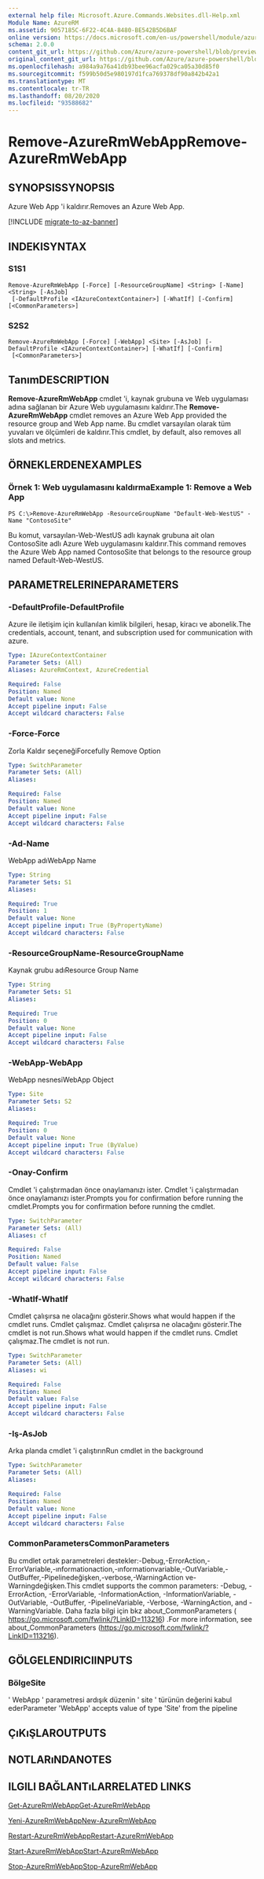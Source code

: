 ```yaml
---
external help file: Microsoft.Azure.Commands.Websites.dll-Help.xml
Module Name: AzureRM
ms.assetid: 9057185C-6F22-4C4A-8480-BE542B5D6BAF
online version: https://docs.microsoft.com/en-us/powershell/module/azurerm.websites/remove-azurermwebapp
schema: 2.0.0
content_git_url: https://github.com/Azure/azure-powershell/blob/preview/src/ResourceManager/Websites/Commands.Websites/help/Remove-AzureRmWebApp.md
original_content_git_url: https://github.com/Azure/azure-powershell/blob/preview/src/ResourceManager/Websites/Commands.Websites/help/Remove-AzureRmWebApp.md
ms.openlocfilehash: a984a9a76a41db93bee96acfa029ca05a30d85f0
ms.sourcegitcommit: f599b50d5e980197d1fca769378df90a842b42a1
ms.translationtype: MT
ms.contentlocale: tr-TR
ms.lasthandoff: 08/20/2020
ms.locfileid: "93588682"
---
```

# <span data-ttu-id="88a31-101">Remove-AzureRmWebApp</span><span class="sxs-lookup"><span data-stu-id="88a31-101">Remove-AzureRmWebApp</span></span>

## <span data-ttu-id="88a31-102">SYNOPSIS</span><span class="sxs-lookup"><span data-stu-id="88a31-102">SYNOPSIS</span></span>
<span data-ttu-id="88a31-103">Azure Web App 'i kaldırır.</span><span class="sxs-lookup"><span data-stu-id="88a31-103">Removes an Azure Web App.</span></span>

[!INCLUDE [migrate-to-az-banner](../../includes/migrate-to-az-banner.md)]

## <span data-ttu-id="88a31-104">INDEKI</span><span class="sxs-lookup"><span data-stu-id="88a31-104">SYNTAX</span></span>

### <span data-ttu-id="88a31-105">S1</span><span class="sxs-lookup"><span data-stu-id="88a31-105">S1</span></span>
```
Remove-AzureRmWebApp [-Force] [-ResourceGroupName] <String> [-Name] <String> [-AsJob]
 [-DefaultProfile <IAzureContextContainer>] [-WhatIf] [-Confirm] [<CommonParameters>]
```

### <span data-ttu-id="88a31-106">S2</span><span class="sxs-lookup"><span data-stu-id="88a31-106">S2</span></span>
```
Remove-AzureRmWebApp [-Force] [-WebApp] <Site> [-AsJob] [-DefaultProfile <IAzureContextContainer>] [-WhatIf] [-Confirm]
 [<CommonParameters>]
```

## <span data-ttu-id="88a31-107">Tanım</span><span class="sxs-lookup"><span data-stu-id="88a31-107">DESCRIPTION</span></span>
<span data-ttu-id="88a31-108">**Remove-AzureRmWebApp** cmdlet 'i, kaynak grubuna ve Web uygulaması adına sağlanan bir Azure Web uygulamasını kaldırır.</span><span class="sxs-lookup"><span data-stu-id="88a31-108">The **Remove-AzureRmWebApp** cmdlet removes an Azure Web App provided the resource group and Web App name.</span></span>
<span data-ttu-id="88a31-109">Bu cmdlet varsayılan olarak tüm yuvaları ve ölçümleri de kaldırır.</span><span class="sxs-lookup"><span data-stu-id="88a31-109">This cmdlet, by default, also removes all slots and metrics.</span></span>

## <span data-ttu-id="88a31-110">ÖRNEKLERDEN</span><span class="sxs-lookup"><span data-stu-id="88a31-110">EXAMPLES</span></span>

### <span data-ttu-id="88a31-111">Örnek 1: Web uygulamasını kaldırma</span><span class="sxs-lookup"><span data-stu-id="88a31-111">Example 1: Remove a Web App</span></span>
```
PS C:\>Remove-AzureRmWebApp -ResourceGroupName "Default-Web-WestUS" -Name "ContosoSite"
```

<span data-ttu-id="88a31-112">Bu komut, varsayılan-Web-WestUS adlı kaynak grubuna ait olan ContosoSite adlı Azure Web uygulamasını kaldırır.</span><span class="sxs-lookup"><span data-stu-id="88a31-112">This command removes the Azure Web App named ContosoSite that belongs to the resource group named Default-Web-WestUS.</span></span>

## <span data-ttu-id="88a31-113">PARAMETRELERINE</span><span class="sxs-lookup"><span data-stu-id="88a31-113">PARAMETERS</span></span>

### <span data-ttu-id="88a31-114">-DefaultProfile</span><span class="sxs-lookup"><span data-stu-id="88a31-114">-DefaultProfile</span></span>
<span data-ttu-id="88a31-115">Azure ile iletişim için kullanılan kimlik bilgileri, hesap, kiracı ve abonelik.</span><span class="sxs-lookup"><span data-stu-id="88a31-115">The credentials, account, tenant, and subscription used for communication with azure.</span></span>

```yaml
Type: IAzureContextContainer
Parameter Sets: (All)
Aliases: AzureRmContext, AzureCredential

Required: False
Position: Named
Default value: None
Accept pipeline input: False
Accept wildcard characters: False
```

### <span data-ttu-id="88a31-116">-Force</span><span class="sxs-lookup"><span data-stu-id="88a31-116">-Force</span></span>
<span data-ttu-id="88a31-117">Zorla Kaldır seçeneği</span><span class="sxs-lookup"><span data-stu-id="88a31-117">Forcefully Remove Option</span></span>

```yaml
Type: SwitchParameter
Parameter Sets: (All)
Aliases: 

Required: False
Position: Named
Default value: None
Accept pipeline input: False
Accept wildcard characters: False
```

### <span data-ttu-id="88a31-118">-Ad</span><span class="sxs-lookup"><span data-stu-id="88a31-118">-Name</span></span>
<span data-ttu-id="88a31-119">WebApp adı</span><span class="sxs-lookup"><span data-stu-id="88a31-119">WebApp Name</span></span>

```yaml
Type: String
Parameter Sets: S1
Aliases: 

Required: True
Position: 1
Default value: None
Accept pipeline input: True (ByPropertyName)
Accept wildcard characters: False
```

### <span data-ttu-id="88a31-120">-ResourceGroupName</span><span class="sxs-lookup"><span data-stu-id="88a31-120">-ResourceGroupName</span></span>
<span data-ttu-id="88a31-121">Kaynak grubu adı</span><span class="sxs-lookup"><span data-stu-id="88a31-121">Resource Group Name</span></span>

```yaml
Type: String
Parameter Sets: S1
Aliases: 

Required: True
Position: 0
Default value: None
Accept pipeline input: False
Accept wildcard characters: False
```

### <span data-ttu-id="88a31-122">-WebApp</span><span class="sxs-lookup"><span data-stu-id="88a31-122">-WebApp</span></span>
<span data-ttu-id="88a31-123">WebApp nesnesi</span><span class="sxs-lookup"><span data-stu-id="88a31-123">WebApp Object</span></span>

```yaml
Type: Site
Parameter Sets: S2
Aliases: 

Required: True
Position: 0
Default value: None
Accept pipeline input: True (ByValue)
Accept wildcard characters: False
```

### <span data-ttu-id="88a31-124">-Onay</span><span class="sxs-lookup"><span data-stu-id="88a31-124">-Confirm</span></span>
<span data-ttu-id="88a31-125">Cmdlet 'i çalıştırmadan önce onaylamanızı ister. Cmdlet 'i çalıştırmadan önce onaylamanızı ister.</span><span class="sxs-lookup"><span data-stu-id="88a31-125">Prompts you for confirmation before running the cmdlet.Prompts you for confirmation before running the cmdlet.</span></span>

```yaml
Type: SwitchParameter
Parameter Sets: (All)
Aliases: cf

Required: False
Position: Named
Default value: False
Accept pipeline input: False
Accept wildcard characters: False
```

### <span data-ttu-id="88a31-126">-WhatIf</span><span class="sxs-lookup"><span data-stu-id="88a31-126">-WhatIf</span></span>
<span data-ttu-id="88a31-127">Cmdlet çalışırsa ne olacağını gösterir.</span><span class="sxs-lookup"><span data-stu-id="88a31-127">Shows what would happen if the cmdlet runs.</span></span>
<span data-ttu-id="88a31-128">Cmdlet çalışmaz. Cmdlet çalışırsa ne olacağını gösterir.</span><span class="sxs-lookup"><span data-stu-id="88a31-128">The cmdlet is not run.Shows what would happen if the cmdlet runs.</span></span>
<span data-ttu-id="88a31-129">Cmdlet çalışmaz.</span><span class="sxs-lookup"><span data-stu-id="88a31-129">The cmdlet is not run.</span></span>

```yaml
Type: SwitchParameter
Parameter Sets: (All)
Aliases: wi

Required: False
Position: Named
Default value: False
Accept pipeline input: False
Accept wildcard characters: False
```

### <span data-ttu-id="88a31-130">-Iş</span><span class="sxs-lookup"><span data-stu-id="88a31-130">-AsJob</span></span>
<span data-ttu-id="88a31-131">Arka planda cmdlet 'i çalıştırın</span><span class="sxs-lookup"><span data-stu-id="88a31-131">Run cmdlet in the background</span></span>

```yaml
Type: SwitchParameter
Parameter Sets: (All)
Aliases: 

Required: False
Position: Named
Default value: None
Accept pipeline input: False
Accept wildcard characters: False
```

### <span data-ttu-id="88a31-132">CommonParameters</span><span class="sxs-lookup"><span data-stu-id="88a31-132">CommonParameters</span></span>
<span data-ttu-id="88a31-133">Bu cmdlet ortak parametreleri destekler:-Debug,-ErrorAction,-ErrorVariable,-ınformationaction,-ınformationvariable,-OutVariable,-OutBuffer,-Pipelinedeğişken,-verbose,-WarningAction ve-Warningdeğişken.</span><span class="sxs-lookup"><span data-stu-id="88a31-133">This cmdlet supports the common parameters: -Debug, -ErrorAction, -ErrorVariable, -InformationAction, -InformationVariable, -OutVariable, -OutBuffer, -PipelineVariable, -Verbose, -WarningAction, and -WarningVariable.</span></span> <span data-ttu-id="88a31-134">Daha fazla bilgi için bkz about_CommonParameters ( https://go.microsoft.com/fwlink/?LinkID=113216) .</span><span class="sxs-lookup"><span data-stu-id="88a31-134">For more information, see about_CommonParameters (https://go.microsoft.com/fwlink/?LinkID=113216).</span></span>

## <span data-ttu-id="88a31-135">GÖLGELENDIRICI</span><span class="sxs-lookup"><span data-stu-id="88a31-135">INPUTS</span></span>

### <span data-ttu-id="88a31-136">Bölge</span><span class="sxs-lookup"><span data-stu-id="88a31-136">Site</span></span>
<span data-ttu-id="88a31-137">' WebApp ' parametresi ardışık düzenin ' site ' türünün değerini kabul eder</span><span class="sxs-lookup"><span data-stu-id="88a31-137">Parameter 'WebApp' accepts value of type 'Site' from the pipeline</span></span>

## <span data-ttu-id="88a31-138">ÇıKıŞLAR</span><span class="sxs-lookup"><span data-stu-id="88a31-138">OUTPUTS</span></span>

## <span data-ttu-id="88a31-139">NOTLARıNDA</span><span class="sxs-lookup"><span data-stu-id="88a31-139">NOTES</span></span>

## <span data-ttu-id="88a31-140">ILGILI BAĞLANTıLAR</span><span class="sxs-lookup"><span data-stu-id="88a31-140">RELATED LINKS</span></span>

[<span data-ttu-id="88a31-141">Get-AzureRmWebApp</span><span class="sxs-lookup"><span data-stu-id="88a31-141">Get-AzureRmWebApp</span></span>](./Get-AzureRmWebApp.md)

[<span data-ttu-id="88a31-142">Yeni-AzureRmWebApp</span><span class="sxs-lookup"><span data-stu-id="88a31-142">New-AzureRmWebApp</span></span>](./New-AzureRmWebApp.md)

[<span data-ttu-id="88a31-143">Restart-AzureRmWebApp</span><span class="sxs-lookup"><span data-stu-id="88a31-143">Restart-AzureRmWebApp</span></span>](./Restart-AzureRmWebApp.md)

[<span data-ttu-id="88a31-144">Start-AzureRmWebApp</span><span class="sxs-lookup"><span data-stu-id="88a31-144">Start-AzureRmWebApp</span></span>](./Start-AzureRmWebApp.md)

[<span data-ttu-id="88a31-145">Stop-AzureRmWebApp</span><span class="sxs-lookup"><span data-stu-id="88a31-145">Stop-AzureRmWebApp</span></span>](./Stop-AzureRmWebApp.md)



